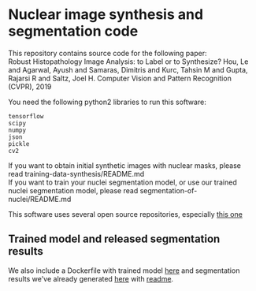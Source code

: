 # Nuclear image synthesis and segmentation code

This repository contains source code for the following paper:  
Robust Histopathology Image Analysis: to Label or to Synthesize? Hou, Le and Agarwal, Ayush and Samaras, Dimitris and Kurc, Tahsin M and Gupta, Rajarsi R and Saltz, Joel H. Computer Vision and Pattern Recognition (CVPR), 2019  

You need the following python2 libraries to run this software:  
```
tensorflow  
scipy  
numpy  
json  
pickle
cv2 
```

If you want to obtain initial synthetic images with nuclear masks, please read training-data-synthesis/README.md  
If you want to train your nuclei segmentation model, or use our trained nuclei segmentation model, please read segmentation-of-nuclei/README.md 

This software uses several open source repositories, especially [this one](https://github.com/carpedm20/simulated-unsupervised-tensorflow)

## Trained model and released segmentation results

We also include a Dockerfile with trained model [here](Dockerfile) and segmentation results we've already generated [here](https://stonybrookmedicine.app.box.com/s/7n9gdy3i6qmm638or7lbxrzzydb1iv9b) with [readme](https://stonybrookmedicine.app.box.com/notes/461635773066?s=7n9gdy3i6qmm638or7lbxrzzydb1iv9b).
